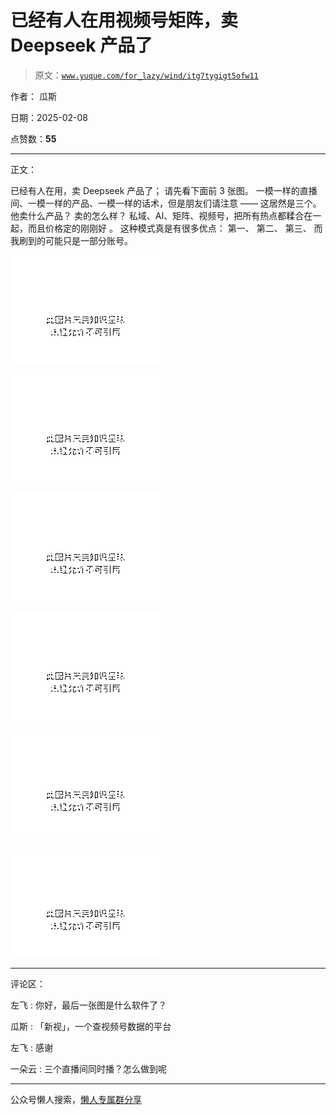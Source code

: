 # 已经有人在用视频号矩阵，卖 Deepseek 产品了

> 原文：[`www.yuque.com/for_lazy/wind/itg7tygigt5ofw11`](https://www.yuque.com/for_lazy/wind/itg7tygigt5ofw11)

作者： 瓜斯

日期：2025-02-08

点赞数：**55**

* * *

正文：

已经有人在用，卖 Deepseek 产品了； 请先看下面前 3 张图。 一模一样的直播间、一模一样的产品、一模一样的话术，但是朋友们请注意 —— 这居然是三个。
他卖什么产品？ 卖的怎么样？ 私域、AI、矩阵、视频号，把所有热点都糅合在一起，而且价格定的刚刚好 。 这种模式真是有很多优点： 第一、 第二、 第三、
而我刷到的可能只是一部分账号。

![](img/5f0bf08faf3c57b81e97d204c7ae89a3.png "None")

![](img/f2ab38ccfe3c51b442936627b803fd2c.png "None")

![](img/f0c657986e9dd412a570eaa92313264e.png "None")

![](img/2f78c76878b3cb9a3e8ad3512131e763.png "None")

![](img/e74bc70405b9231c006f4b0f93205074.png "None")

![](img/3ca6ae325dff3e00f42e28d4f279f4c2.png "None")

* * *

评论区：

左飞 : 你好，最后一张图是什么软件了？

瓜斯 : 「新视」，一个查视频号数据的平台

左飞 : 感谢

一朵云 : 三个直播间同时播？怎么做到呢

* * *

公众号懒人搜索，[懒人专属群分享](https://lazybook.fun/#/blog/group)